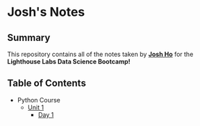 # Josh's Notes

## Summary

This repository contains all of the notes taken by **[Josh Ho](https://github.com/joshho77)** for the **Lighthouse Labs Data Science Bootcamp!**

## Table of Contents
* Python Course
    * [Unit 1](/Unit_1/)
        * [Day 1](/Unit_1/Day_1/)
